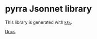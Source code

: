 # pyrra Jsonnet library

This library is generated with [`k8s`](https://github.com/jsonnet-libs/k8s).

[Docs](https://jsonnet-libs.github.io/pyrra-libsonnet)
